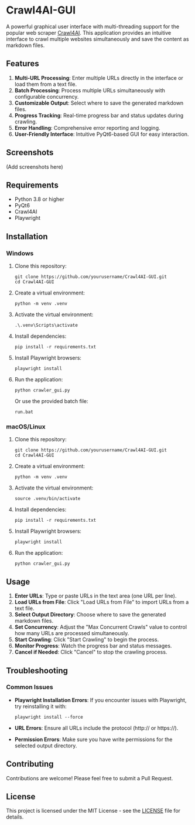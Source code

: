 # Crawl4AI-GUI

A powerful graphical user interface with multi-threading support for the popular web scraper [Crawl4AI](https://github.com/seyyed/crawl4ai). This application provides an intuitive interface to crawl multiple websites simultaneously and save the content as markdown files.

## Features

1. **Multi-URL Processing**: Enter multiple URLs directly in the interface or load them from a text file.
2. **Batch Processing**: Process multiple URLs simultaneously with configurable concurrency.
3. **Customizable Output**: Select where to save the generated markdown files.
4. **Progress Tracking**: Real-time progress bar and status updates during crawling.
5. **Error Handling**: Comprehensive error reporting and logging.
6. **User-Friendly Interface**: Intuitive PyQt6-based GUI for easy interaction.

## Screenshots

(Add screenshots here)

## Requirements

- Python 3.8 or higher
- PyQt6
- Crawl4AI
- Playwright

## Installation

### Windows

1. Clone this repository:
   ```
   git clone https://github.com/yourusername/Crawl4AI-GUI.git
   cd Crawl4AI-GUI
   ```

2. Create a virtual environment:
   ```
   python -m venv .venv
   ```

3. Activate the virtual environment:
   ```
   .\.venv\Scripts\activate
   ```

4. Install dependencies:
   ```
   pip install -r requirements.txt
   ```

5. Install Playwright browsers:
   ```
   playwright install
   ```

6. Run the application:
   ```
   python crawler_gui.py
   ```

   Or use the provided batch file:
   ```
   run.bat
   ```

### macOS/Linux

1. Clone this repository:
   ```
   git clone https://github.com/yourusername/Crawl4AI-GUI.git
   cd Crawl4AI-GUI
   ```

2. Create a virtual environment:
   ```
   python -m venv .venv
   ```

3. Activate the virtual environment:
   ```
   source .venv/bin/activate
   ```

4. Install dependencies:
   ```
   pip install -r requirements.txt
   ```

5. Install Playwright browsers:
   ```
   playwright install
   ```

6. Run the application:
   ```
   python crawler_gui.py
   ```

## Usage

1. **Enter URLs**: Type or paste URLs in the text area (one URL per line).
2. **Load URLs from File**: Click "Load URLs from File" to import URLs from a text file.
3. **Select Output Directory**: Choose where to save the generated markdown files.
4. **Set Concurrency**: Adjust the "Max Concurrent Crawls" value to control how many URLs are processed simultaneously.
5. **Start Crawling**: Click "Start Crawling" to begin the process.
6. **Monitor Progress**: Watch the progress bar and status messages.
7. **Cancel if Needed**: Click "Cancel" to stop the crawling process.

## Troubleshooting

### Common Issues

- **Playwright Installation Errors**: If you encounter issues with Playwright, try reinstalling it with:
  ```
  playwright install --force
  ```

- **URL Errors**: Ensure all URLs include the protocol (http:// or https://).

- **Permission Errors**: Make sure you have write permissions for the selected output directory.

## Contributing

Contributions are welcome! Please feel free to submit a Pull Request.

## License

This project is licensed under the MIT License - see the [LICENSE](LICENSE) file for details.
